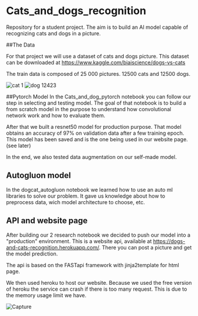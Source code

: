 # Cats_and_dogs_recognition
Repository for a student project. The aim is to build an AI model capable of recognizing cats and dogs in a picture.


##The Data

For that project we will use a dataset of cats and dogs picture. This dataset can be downloaded at https://www.kaggle.com/biaiscience/dogs-vs-cats

The train data is composed of 25 000 pictures. 12500 cats and 12500 dogs.

![cat 1](https://user-images.githubusercontent.com/65913620/142731548-ac6e409e-f3e5-499f-b988-19bc80e495f3.jpg)
![dog 12423](https://user-images.githubusercontent.com/65913620/142731554-5cb37c89-8a32-4df3-a15a-4f1038928ea2.jpg)

##Pytorch Model
In the Cats_and_dog_pytorch notebook you can follow our step in selecting and testing model. The goal of that notebook is to build a from scratch model in the purpose to understand how convolutional network work and how to evaluate them.

After that we built a resnet50 model for production purpose. That model obtains an accuracy of 97% on validation data after a few training epoch. This model has been saved and is the one being used in our website page. (see later)

In the end, we also tested data augmentation on our self-made model.

## Autogluon model
In the dogcat_autogluon notebook we learned how to use an auto ml libraries to solve our problem. It gave us knowledge about how to preprocess data, wich model architecture to choose, etc.

## API and website page
After building our 2 research notebook we decided to push our model into a "production" environment. This is a website api, available at https://dogs-and-cats-recognition.herokuapp.com/. There you can post a picture and get the model prediction.

The api is based on the FASTapi framework with jinja2template for html page.

We then used heroku to host our website. Because we used the free version of heroku the service can crash if there is too many request. This is due to the memory usage limit we have.

![Capture](https://user-images.githubusercontent.com/65913620/142732058-fd86800d-1aaa-49ae-8e7a-aa83fe354b4a.PNG)

